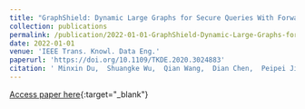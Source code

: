 ```yaml
---
title: "GraphShield: Dynamic Large Graphs for Secure Queries With Forward Privacy"
collection: publications
permalink: /publication/2022-01-01-GraphShield-Dynamic-Large-Graphs-for-Secure-Queries-With-Forward-Privacy
date: 2022-01-01
venue: 'IEEE Trans. Knowl. Data Eng.'
paperurl: 'https://doi.org/10.1109/TKDE.2020.3024883'
citation: ' Minxin Du,  Shuangke Wu,  Qian Wang,  Dian Chen,  Peipei Jiang,  Aziz Mohaisen, &quot;GraphShield: Dynamic Large Graphs for Secure Queries With Forward Privacy.&quot; IEEE Trans. Knowl. Data Eng., 2022.'
---
```

[Access paper here](https://doi.org/10.1109/TKDE.2020.3024883){:target="_blank"}
